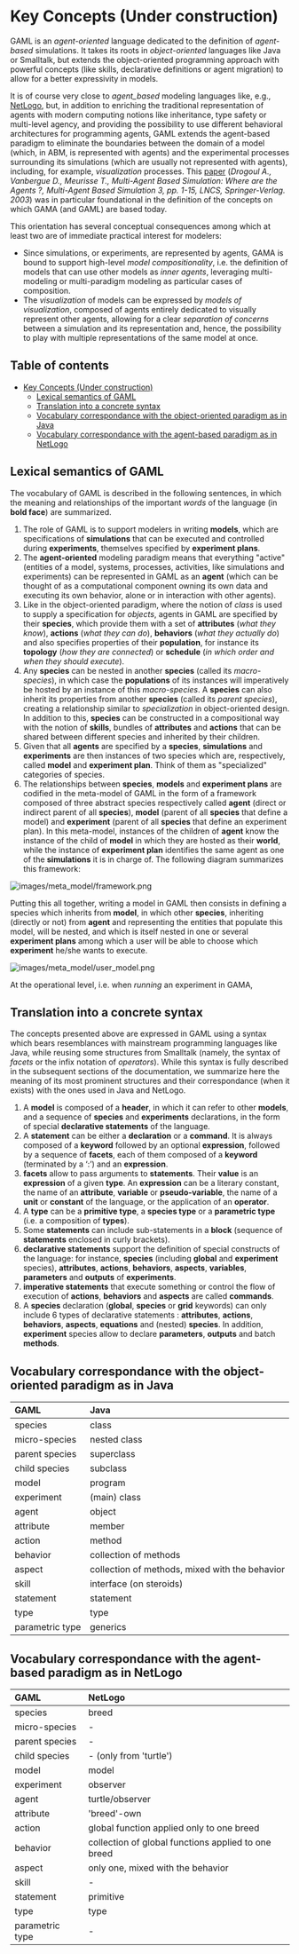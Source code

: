 # Key Concepts (Under construction)

GAML is an _agent-oriented_ language dedicated to the definition of _agent-based_ simulations. It takes its roots in _object-oriented_ languages like Java or Smalltalk, but extends the object-oriented programming approach with powerful concepts (like skills, declarative definitions or agent migration) to allow for a better expressivity in models.

It is of course very close to _agent\_based_ modeling languages like, e.g., [NetLogo](http://ccl.northwestern.edu/netlogo/), but, in addition to enriching the traditional representation of agents with modern computing notions like inheritance, type safety or multi-level agency, and providing the possibility to use different behavioral architectures for programming agents, GAML extends the agent-based paradigm to eliminate the boundaries between the domain of a model (which, in ABM, is represented with agents) and the experimental processes surrounding its simulations (which are usually not represented with agents), including, for example, _visualization_ processes. This [paper](http://citeseerx.ist.psu.edu/viewdoc/download?doi=10.1.1.104.7241&rep=rep1&type=pdf) (_Drogoul A., Vanbergue D., Meurisse T., Multi-Agent Based Simulation: Where are the Agents ?, Multi-Agent Based Simulation 3, pp. 1-15, LNCS, Springer-Verlag. 2003_) was in particular foundational in the definition of the concepts on which GAMA (and GAML) are based today.

This orientation has several conceptual consequences among which at least two are of immediate practical interest for modelers:
* Since simulations, or experiments, are represented by agents, GAMA is bound to support high-level _model compositionality_, i.e. the definition of models that can use other models as _inner agents_, leveraging multi-modeling or multi-paradigm modeling as particular cases of composition.
* The _visualization_ of models can be expressed by _models of visualization_, composed of agents entirely dedicated to visually represent other agents, allowing for a clear _separation of concerns_ between a simulation and its representation and, hence, the possibility to play with multiple representations of the same model at once.


## Table of contents 

* [Key Concepts (Under construction)](#key-concepts-under-construction)
	* [Lexical semantics of GAML](#lexical-semantics-of-gaml)
	* [Translation into a concrete syntax](#translation-into-a-concrete-syntax)
	* [Vocabulary correspondance with the object-oriented paradigm as in Java](#vocabulary-correspondance-with-the-object-oriented-paradigm-as-in-java)
	* [Vocabulary correspondance with the agent-based paradigm as in NetLogo](#vocabulary-correspondance-with-the-agent-based-paradigm-as-in-netlogo)



## Lexical semantics of GAML
The vocabulary of GAML is described in the following sentences, in which the meaning and relationships of the important _words_ of the language (in **bold face**) are summarized.

1. The role of GAML is to support modelers in writing **models**, which are specifications of **simulations** that can be executed and controlled during **experiments**, themselves specified by **experiment plans**.
1. The **agent-oriented** modeling paradigm means that everything "active" (entities of a model, systems, processes, activities, like simulations and experiments) can be represented in GAML as an **agent** (which can be thought of as a computational component owning its own data and executing its own behavior, alone or in interaction with other agents).
1. Like in the object-oriented paradigm, where the notion of _class_ is used to supply a specification for _objects_, agents in GAML are specified by their **species**, which provide them with a set of **attributes** (_what they know_), **actions** (_what they can do_), **behaviors** (_what they actually do_) and also specifies properties of their **population**, for instance its **topology** (_how they are connected_) or **schedule** (_in which order and when they should execute_).
1. Any **species** can be nested in another **species** (called its _macro-species_), in which case the **populations** of its instances will imperatively be hosted by an instance of this _macro-species_. A **species** can also inherit its properties from another **species** (called its _parent species_), creating a relationship similar to _specialization_ in object-oriented design. In addition to this, **species** can be constructed in a compositional way with the notion of **skills**, bundles of **attributes** and **actions** that can be shared between different species and inherited by their children.
1. Given that all **agents** are specified by a **species**, **simulations** and **experiments** are then instances of two species which are, respectively, called **model** and **experiment plan**. Think of them as "specialized" categories of species.
1. The relationships between **species**, **models** and **experiment plans** are codified in the meta-model of GAML in the form of a framework composed of three abstract species respectively called **agent** (direct or indirect parent of all **species**), **model** (parent of all **species** that define a model) and **experiment** (parent of all **species** that define an experiment plan). In this meta-model, instances of the children of **agent** know the instance of the child of **model** in which they are hosted as their **world**, while the instance of **experiment plan** identifies the same agent as one of the **simulations** it is in charge of. The following diagram summarizes this framework:

![images/meta_model/framework.png](images/meta_model/framework.png)

Putting this all together, writing a model in GAML then consists in defining a species which inherits from **model**, in which other **species**, inheriting (directly or not) from **agent** and representing the entities that populate this model, will be nested, and which is itself nested in one or several **experiment plans** among which a user will be able to choose which **experiment** he/she wants to execute.

![images/meta_model/user_model.png](images/meta_model/user_model.png)

At the operational level, i.e. when _running_ an experiment in GAMA,

## Translation into a concrete syntax
The concepts presented above are expressed in GAML using a syntax which bears resemblances with mainstream programming languages like Java, while reusing some structures from Smalltalk (namely, the syntax of _facets_ or the infix notation of _operators_). While this syntax is fully described in the subsequent sections of the documentation, we summarize here the meaning of its most prominent structures and their correspondance (when it exists) with the ones used in Java and NetLogo.

1. A **model** is composed of a **header**, in which it can refer to other **models**, and a sequence of **species** and **experiments** declarations, in the form of special **declarative statements** of the language.
1. A **statement** can be either a **declaration** or a **command**. It is always composed of a **keyword** followed by an optional **expression**, followed by a sequence of **facets**, each of them composed of a **keyword** (terminated by a ‘:’) and an **expression**.
1. **facets** allow to pass arguments to **statements**. Their **value** is an **expression** of a given **type**. An **expression** can be a literary constant, the name of an **attribute**, **variable** or **pseudo-variable**, the name of a **unit** or **constant** of the language, or the application of an **operator**.
1. A **type** can be a **primitive type**, a **species type** or a **parametric type** (i.e. a composition of **types**).
1. Some **statements** can include sub-statements in a **block** (sequence of **statements** enclosed in curly brackets).
1. **declarative statements** support the definition of special constructs of the language: for instance, **species** (including **global** and **experiment** species), **attributes**, **actions**, **behaviors**, **aspects**, **variables**, **parameters** and **outputs** of **experiments**.
1. **imperative statements** that execute something or control the flow of execution of **actions**, **behaviors** and **aspects** are called **commands**.
1. A **species** declaration (**global**, **species** or **grid** keywords) can only include 6 types of declarative statements : **attributes**, **actions**, **behaviors**, **aspects**, **equations** and (nested) **species**. In addition, **experiment** species allow to declare **parameters**, **outputs** and batch **methods**.



## Vocabulary correspondance with the object-oriented paradigm as in Java
| GAML | Java |
|:--|:--|
| species | class |
| micro-species | nested class |
| parent species | superclass |
| child species | subclass |
| model | program |
| experiment | (main) class |
| agent | object |
| attribute | member |
| action | method |
| behavior | collection of methods |
| aspect | collection of methods, mixed with the behavior |
| skill | interface (on steroids) |
| statement | statement |
| type | type |
| parametric type | generics |





## Vocabulary correspondance with the agent-based paradigm as in NetLogo
| GAML | NetLogo |
|:--|:--|
| species | breed   |
| micro-species | -       |
| parent species | -       |
| child species | - (only from 'turtle') |
| model | model   |
| experiment | observer |
| agent | turtle/observer |
| attribute | 'breed'-own |
| action | global function applied only to one breed |
| behavior | collection of global functions applied to one breed |
| aspect | only one, mixed with the behavior |
| skill | -       |
| statement | primitive |
| type | type    |
| parametric type | -       |
